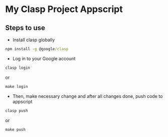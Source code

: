 # My Clasp Project Appscript

## Steps to use

- Install clasp globally

```cmd
npm install -g @google/clasp
```

- Log in to your Google account

```cmd
clasp login
```

or

```cmd
make login
```

- Then, make necessary change and after all changes done, push code to appscript

```cmd
clasp push
```

or

```cmd
make push
```
